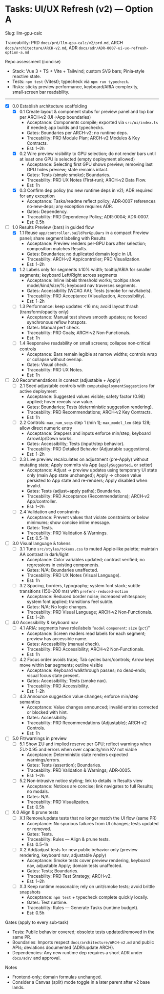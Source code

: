 # Tasks: UI/UX Refresh (v2) — Option A

Slug: llm-gpu-calc

Traceability: PRD `docs/prd/llm-gpu-calc/v2/prd.md`, ARCH `docs/architecture/ARCH-v2.md`, ADR `docs/adr/ADR-0007-ui-ux-refresh-option-a.md`

Repo assessment (concise)

- Stack: Vue 3 + TS + Vite + Tailwind; custom SVG bars; Pinia‑style reactive state.
- Tests: `npm test` (Vitest); typecheck via `npm run typecheck`.
- Risks: sticky preview performance, keyboard/ARIA complexity, small‑screen bar readability.

---

- [x] 0.0 Establish architecture scaffolding
  - [x] 0.1 Create layout & component stubs for preview panel and top bar per ARCH‑v2 (UI→App boundaries)
    - Acceptance: Components compile; exported via `src/ui/index.ts` if needed; app builds and typechecks.
    - Gates: Boundaries per ARCH‑v2; no runtime deps.
    - Traceability: PRD Module Plan; ARCH‑v2 Modules & Key Contracts.
    - Est: 1–2h
  - [x] 0.2 Wire preview visibility to GPU selection; do not render bars until at least one GPU is selected (empty deployment allowed)
    - Acceptance: Selecting first GPU shows preview; removing last GPU hides preview; state remains intact.
    - Gates: Tests (simple smoke); Boundaries.
    - Traceability: PRD UX Notes (First‑run); ARCH‑v2 Data Flow.
    - Est: 1h
  - [x] 0.3 Confirm dep policy (no new runtime deps in v2); ADR required for any exception
    - Acceptance: Tasks/readme reflect policy; ADR‑0007 references no‑new‑deps; any exception requires ADR.
    - Gates: Dependency.
    - Traceability: PRD Dependency Policy; ADR‑0004; ADR‑0007.
    - Est: 0.5h

- [ ] 1.0 Results Preview (bars) in guided flow
  - [x] 1.1 Reuse `app/controller.buildPerGpuBars` in a compact Preview panel; share segment labeling with Results
    - Acceptance: Preview renders per‑GPU bars after selection; composition matches Results.
    - Gates: Boundaries; no duplicated domain logic in UI.
    - Traceability: ARCH‑v2 App/controller; PRD Visualization.
    - Est: 1–2h
  - [x] 1.2 Labels only for segments ≥10% width; tooltip/ARIA for smaller segments; keyboard Left/Right across segments
    - Acceptance: Inline labels threshold works; tooltips show model/kind/size/%; keyboard nav traverses segments.
    - Gates: Accessibility (WCAG AA); Tests (smoke for nav/labels).
    - Traceability: PRD Acceptance (Visualization, Accessibility).
    - Est: 1–2h
  - [ ] 1.3 Performance: keep updates <16 ms; avoid layout thrash (transform/opacity only)
    - Acceptance: Manual test shows smooth updates; no forced synchronous reflow hotspots.
    - Gates: Manual perf check.
    - Traceability: PRD Goals; ARCH‑v2 Non‑Functionals.
    - Est: 1h
  - [ ] 1.4 Responsive readability on small screens; collapse non‑critical controls
    - Acceptance: Bars remain legible at narrow widths; controls wrap or collapse without overlap.
    - Gates: Visual check.
    - Traceability: PRD UX Notes.
    - Est: 1h

- [ ] 2.0 Recommendations in context (adjustable + Apply)
  - [ ] 2.1 Seed adjustable controls with `computeDeploymentSuggestions` for active deployment
    - Acceptance: Suggested values visible; safety factor (0.98) applied; hover reveals raw value.
    - Gates: Boundaries; Tests (deterministic suggestion rendering).
    - Traceability: PRD Recommendations; ARCH‑v2 Key Contracts.
    - Est: 1h
  - [ ] 2.2 Controls: `max_num_seqs` step 1 (min 1); `max_model_len` step 128; allow direct numeric entry
    - Acceptance: Steppers and inputs enforce min/step; keyboard ArrowUp/Down works.
    - Gates: Accessibility; Tests (input/step behavior).
    - Traceability: PRD Detailed Behavior (Adjustable suggestions).
    - Est: 1–2h
  - [ ] 2.3 Live preview recalculates on adjustment (pre‑Apply) without mutating state; Apply commits via App (`applySuggested…` or setter)
    - Acceptance: Adjust → preview updates using temporary UI state only (main App state unchanged); Apply → chosen value persisted to App state and re-renders; Apply disabled when invalid.
    - Gates: Tests (adjust+apply paths); Boundaries.
    - Traceability: PRD Acceptance (Recommendations); ARCH‑v2 App/controller.
    - Est: 1–2h
  - [ ] 2.4 Validation and constraints
    - Acceptance: Prevent values that violate constraints or below minimums; show concise inline message.
    - Gates: Tests.
    - Traceability: PRD Validation & Warnings.
    - Est: 0.5–1h

- [ ] 3.0 Visual language & tokens
  - [ ] 3.1 Tune `src/styles/tokens.css` to muted Apple‑like palette; maintain AA contrast in dark/light
    - Acceptance: Color variables updated; contrast verified; no regressions in existing components.
    - Gates: N/A; Boundaries unaffected.
    - Traceability: PRD UX Notes (Visual Language).
    - Est: 1h
  - [ ] 3.2 Spacing, borders, typography; system font stack; subtle transitions (150–200 ms) with `prefers-reduced-motion`
    - Acceptance: Reduced border noise; increased whitespace; system font applied; transitions feel subtle.
    - Gates: N/A; No logic changes.
    - Traceability: PRD Visual Language; ARCH‑v2 Non‑Functionals.
    - Est: 1–2h

- [ ] 4.0 Accessibility & keyboard nav
  - [ ] 4.1 ARIA: segments have role/labels “`model` `component`: `size` (`pct`)”
    - Acceptance: Screen readers read labels for each segment; preview has accessible name.
    - Gates: Accessibility (manual check).
    - Traceability: PRD Accessibility; ARCH‑v2 Non‑Functionals.
    - Est: 1h
  - [ ] 4.2 Focus order avoids traps; Tab cycles bars/controls; Arrow keys move within bar segments; outline visible
    - Acceptance: Keyboard walkthrough passes; no dead‑ends; visual focus state present.
    - Gates: Accessibility; Tests (smoke nav).
    - Traceability: PRD Accessibility.
    - Est: 1–2h
  - [ ] 4.3 Announce suggestion value changes; enforce min/step semantics
    - Acceptance: Value changes announced; invalid entries corrected or blocked with hint.
    - Gates: Accessibility.
    - Traceability: PRD Recommendations (Adjustable); ARCH‑v2 Controls.
    - Est: 1h

- [ ] 5.0 Fit/warnings in preview
  - [ ] 5.1 Show ΣU and implied reserve per GPU; reflect warnings when ΣU>0.95 and errors when over capacity/min KV not viable
    - Acceptance: Deterministic state renders expected warnings/errors.
    - Gates: Tests (assertion); Boundaries.
    - Traceability: PRD Validation & Warnings; ADR‑0005.
    - Est: 1–2h
  - [ ] 5.2 Non‑intrusive notice styling; link to details in Results view
    - Acceptance: Notices are concise; link navigates to full Results; no modals.
    - Gates: N/A.
    - Traceability: PRD Visualization.
    - Est: 0.5h

- [ ] X.0 Align & prune tests
  - [ ] X.1 Remove/update tests that no longer match the UI flow (same PR)
    - Acceptance: No spurious failures from UI changes; tests updated or removed.
    - Gates: Tests.
    - Traceability: Rules — Align & prune tests.
    - Est: 0.5–1h
  - [ ] X.2 Add/adjust tests for new public behavior only (preview rendering, keyboard nav, adjustable Apply)
    - Acceptance: Smoke tests cover preview rendering, keyboard nav, adjustable Apply; domain tests unaffected.
    - Gates: Tests; Boundaries.
    - Traceability: PRD Test Strategy; ARCH‑v2.
    - Est: 1–2h
  - [ ] X.3 Keep runtime reasonable; rely on unit/smoke tests; avoid brittle snapshots
    - Acceptance: `npm test` + typecheck complete quickly locally.
    - Gates: Test runtime.
    - Traceability: Rules — Generate Tasks (runtime budget).
    - Est: 0.5h

Gates (apply to every sub‑task)

- Tests: Public behavior covered; obsolete tests updated/removed in the same PR.
- Boundaries: Imports respect `docs/architecture/ARCH-v2.md` and public APIs; deviations documented (ADR/update ARCH).
- Dependencies: Any new runtime dep requires a short ADR under `docs/adr/` and approval.

Notes

- Frontend‑only; domain formulas unchanged.
- Consider a Canvas (split) mode toggle in a later parent after v2 base lands.
